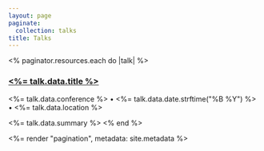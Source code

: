 ```yaml
---
layout: page
paginate:
  collection: talks
title: Talks
---
```


<% paginator.resources.each do |talk| %>

  <h3>
    <a href="<%= talk.data.url %>"><%= talk.data.title %></a>
  </h3>

  <p class="subtitle">
    <%= talk.data.conference %> • <%= talk.data.date.strftime("%B %Y") %> • <%= talk.data.location %>
  </p>

<%= talk.data.summary %>
<% end %>

<%= render "pagination", metadata: site.metadata %>
